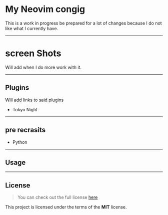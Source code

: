 My Neovim congig
============

This is a work in progress be prepared for a lot of changes because I do not like what I currently have.

---

# screen Shots

Will add when I do more work with it.

---

## Plugins
Will add links to said plugins
- Tokyo Night

---

## pre recrasits 
- Python
---

## Usage

---

## License
>You can check out the full license [here](https://github.com/IgorAntun/node-chat/blob/master/LICENSE)

This project is licensed under the terms of the **MIT** license.

